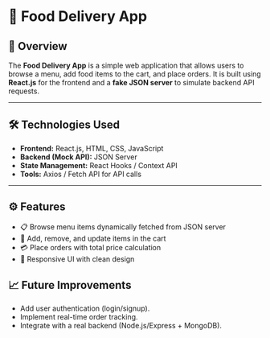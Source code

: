 
# 🍔 Food Delivery App

## 📌 Overview

The **Food Delivery App** is a simple web application that allows users to browse a menu, add food items to the cart, and place orders. It is built using **React.js** for the frontend and a **fake JSON server** to simulate backend API requests.

---

## 🛠️ Technologies Used

* **Frontend:** React.js, HTML, CSS, JavaScript
* **Backend (Mock API):** JSON Server
* **State Management:** React Hooks / Context API
* **Tools:** Axios / Fetch API for API calls

---

## ⚙️ Features

* 📋 Browse menu items dynamically fetched from JSON server
* 🛒 Add, remove, and update items in the cart
* 💳 Place orders with total price calculation
* 🎨 Responsive UI with clean design

  
## 📈 Future Improvements

* Add user authentication (login/signup).
* Implement real-time order tracking.
* Integrate with a real backend (Node.js/Express + MongoDB).
